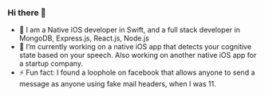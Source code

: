 ### Hi there 👋

- 👾 I am a Native iOS developer in Swift, and a full stack developer in MongoDB, Express.js, React.js, Node.js
- 🔭  I’m currently working on a native iOS app that detects your cognitive state based on your speech. Also working on another native iOS app for a startup company.
- ⚡  Fun fact: I found a loophole on facebook that allows anyone to send a message as anyone using fake mail headers, when I was 11.
